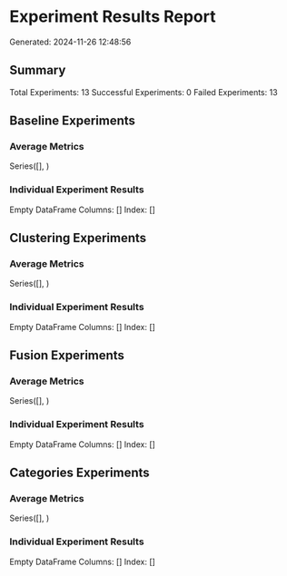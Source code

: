 # Experiment Results Report
Generated: 2024-11-26 12:48:56

## Summary
Total Experiments: 13
Successful Experiments: 0
Failed Experiments: 13

## Baseline Experiments
### Average Metrics
Series([], )

### Individual Experiment Results
Empty DataFrame
Columns: []
Index: []

## Clustering Experiments
### Average Metrics
Series([], )

### Individual Experiment Results
Empty DataFrame
Columns: []
Index: []

## Fusion Experiments
### Average Metrics
Series([], )

### Individual Experiment Results
Empty DataFrame
Columns: []
Index: []

## Categories Experiments
### Average Metrics
Series([], )

### Individual Experiment Results
Empty DataFrame
Columns: []
Index: []

